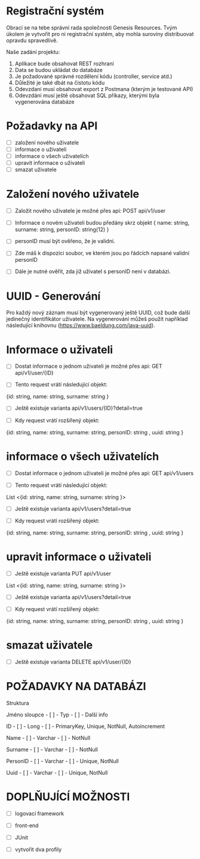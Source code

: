 # Registrační systém
Obrací se na tebe správní rada společnosti Genesis Resources. Tvým úkolem je vytvořit pro ni registrační systém, aby mohla suroviny distribuovat opravdu spravedlivě.

Naše zadání projektu:

1. Aplikace bude obsahovat REST rozhraní
2. Data se budou ukládat do databáze
3. Je požadované správné rozdělení kódu (controller, service atd.)
4. Důležité je také dbát na čistotu kódu
5. Odevzdaní musí obsahovat export z Postmana (kterým je testované API)
6. Odevzdání musí ještě obsahovat SQL příkazy, kterými byla vygenerována databáze
# Požadavky na API
- [ ] založení nového uživatele
- [ ] informace o uživateli
- [ ] informace o všech uživatelích
- [ ] upravit informace o uživateli
- [ ] smazat uživatele
# Založení nového uživatele
- [ ] Založit nového uživatele je možné přes api: POST api/v1/user

- [ ] Informace o novém uživateli budou předány skrz objekt
{ name: string, surname: string, personID: string(12) }

- [ ] personID musí být ověřeno, že je validní.
- [ ] Zde máš k dispozici soubor, ve kterém jsou po řádcích napsané validní personID
- [ ] Dále je nutné ověřit, zda již uživatel s personID není v databázi.
# UUID - Generování
Pro každý nový záznam musí být vygenerovaný ještě UUID, což bude další jedinečný identifikátor uživatele. Na vygenerování můžeš použít například následující knihovnu (https://www.baeldung.com/java-uuid).
# Informace o uživateli

- [ ] Dostat informace o jednom uživateli je možné přes api: GET api/v1/user/{ID}

- [ ] Tento request vrátí následující objekt:


{id: string, name: string, surname: string }


- [ ] Ještě existuje varianta api/v1/users/{ID}?detail=true
- [ ] Kdy request vrátí rozšířený objekt:


{id: string, name: string, surname: string, personID: string , uuid: string  }

# informace o všech uživatelích

- [ ] Dostat informace o jednom uživateli je možné přes api: GET api/v1/users

- [ ] Tento request vrátí následující objekt:


List <{id: string, name: string, surname: string }>


- [ ] Ještě existuje varianta api/v1/users?detail=true
- [ ] Kdy request vrátí rozšířený objekt:


{id: string, name: string, surname: string, personID: string , uuid: string  }

# upravit informace o uživateli
- [ ] Ještě existuje varianta PUT api/v1/user



List <{id: string, name: string, surname: string }>


- [ ] Ještě existuje varianta api/v1/users?detail=true
- [ ] Kdy request vrátí rozšířený objekt:



{id: string, name: string, surname: string, personID: string , uuid: string  }

# smazat uživatele
- [ ] Ještě existuje varianta DELETE api/v1/user/{ID}

# POŽADAVKY NA DATABÁZI

Struktura

Jméno sloupce	  - [ ] -      Typ	       - [ ] -          Další info

ID	            - [ ] -      Long	     - [ ] -        PrimaryKey, Unique, NotNull, Autoincrement

Name	          - [ ] -      Varchar    - [ ] -        NotNull

Surname	        - [ ] -     Varchar	  - [ ] -          NotNull

PersonID	      - [ ] -      Varchar	   - [ ] -      Unique, NotNull

Uuid	          - [ ] -      Varchar	   - [ ] -    Unique, NotNull

# DOPLŇUJÍCÍ MOŽNOSTI
- [ ] logovací framework
- [ ] front-end
- [ ] JUnit
- [ ] vytvořit dva profily






